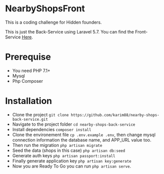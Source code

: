 # NearbyShopsFront

This is a coding challenge for Hidden founders.
 
This is just the Back-Service using Laravel 5.7.
You can find the Front-Service [Here](https://github.com/karim88/nearby-shops-front-service).

# Prerequise

* You need PHP 7.1+
* Mysql
* Php Composer

# Installation

* Clone the project `git clone https://github.com/karim88/nearby-shops-back-service.git`
* Navigate to the project folder  `cd nearby-shops-back-service`
* Install dependencies `composer install`
* Clone the environement file `cp .env.example .env`, then change mysql connection information the database name, and APP_URL value too.
* Then run the migration `php artisan migrate`
* Seed the data (shops in this case) `php artisan db:seed`
* Generate auth keys `php artisan passport:install`
* Finally generate application key `php artisan key:generate`
* Now you are Ready To Go you can run `php artisan serve`.

